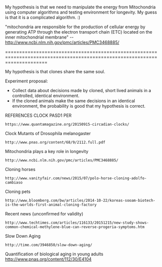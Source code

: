 My hypothesis is that we need to manipulate the energy from Mitochondria using computer algorithms and testing environment for longevity.  My guess is that it is a complicated algorithm.  :)


"mitochondria are responsible for the production of cellular energy by generating ATP through the electron transport chain (ETC) located on the inner mitochondrial membrane" -- http://www.ncbi.nlm.nih.gov/pmc/articles/PMC3468885/

===========================================================================================================================

My hypothesis is that clones share the same soul.

Experiment proposal:
- Collect data about decisions made by cloned, short lived animals in a controlled, identical environment.
- If the cloned animals make the same decisions in an identical environment, the probability is good that my hypothesis is correct.




REFERENCES
CLOCK
PASD1
PER

    https://www.quantamagazine.org/20150915-circadian-clocks/

Clock Mutants of Drosophila melanogaster

    http://www.pnas.org/content/68/9/2112.full.pdf

Mitochondria plays a key role in longevity

    http://www.ncbi.nlm.nih.gov/pmc/articles/PMC3468885/


Cloning horses

    http://www.vanityfair.com/news/2015/07/polo-horse-cloning-adolfo-cambiaso

Cloning pets

    http://www.bloomberg.com/bw/articles/2014-10-22/koreas-sooam-biotech-is-the-worlds-first-animal-cloning-factory


Recent news (unconfirmed for validity)

    http://www.techtimes.com/articles/116133/20151215/new-study-shows-common-chemical-methylene-blue-can-reverse-progeria-symptoms.htm

Slow Down Aging

    http://time.com/3946850/slow-down-aging/

Quantification of biological aging in young adults
    http://www.pnas.org/content/112/30/E4104
